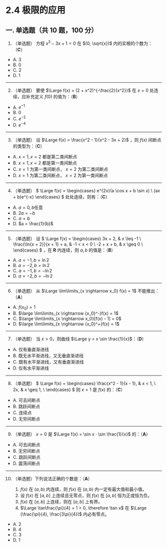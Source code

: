 # 2.4 极限的应用

## 一. 单选题（共 10 题，100 分）

1. （单选题）
方程 $x^3 - 3x + 1 = 0$ 在 $(0, \sqrt{x})$ 内的实根的个数为：（**C**）

- A. 3
- B. 0
- C. 2
- D. 1

----------

2. （单选题）
要使 $\Large f(x) = (2 + x^2)^{-\frac{2}{x^2}}$ 在 $x = 0$
处连续，应补充定义 $f(0)$ 的值为：（**B**）

- A. $e^{-1}$
- B. $0$
- C. $e^{-2}$
- D. $e^{-4}$

----------

3. （单选题）
设 $\Large f(x) = \frac{x^2 - 1}{x^2 - 3x + 2}$ ，则 $f(x)$
间断点的类型为：（**C**）

- A. $x = 1, x = 2$ 都是第二类间断点
- B. $x = 1, x = 2$ 都是第一类间断点
- C. $x = 1$ 为第一类间断点， $x = 2$ 为第二类间断点
- D. $x = 1$ 为第二类间断点， $x = 2$ 为第一类间断点

----------

4. （单选题）
$
\Large
f(x) = \begin{cases}
    e^{2x}(a \cos x + b \sin x) \\
    (ax + b)e^{-x}
\end{cases}
$
处处连续，则有：（**C**）

- A. $a = 0, b \text{任意}$
- B. $2a = -b$
- C. $a = b$
- D. $a = \frac{1}{b}$

----------

5. （单选题）
设
$
\Large
f(x) = \begin{cases}
    3x + 2, & x \leq -1 \\
    \frac{\ln{x + 2}}{x + 1} + a, &  -1 < x < 0 \\
    -2 + x + b, & x \geq 0 \\
\end{cases}
$
，在 $\mathbf{R}$ 内连续，则 $a, b$ 的值是：（**B**）

- A. $a = -1, b = \ln2$
- B. $a = -2, b = \ln2$
- C. $a = -1, b = -\ln2$
- D. $a = -2, b = -\ln2$

----------

6. （单选题）
从 $\Large \lim\limits_{x \rightarrow x_0} f(x) = 1$ 不能推出：（**A**）

- A. $f(x_0) = 1$
- B. $\large \lim\limits_{x \rightarrow {x_0}^-}f(x) = 1$
- C. $\large \lim\limits_{x \rightarrow x_0}[f(x) - 1] = 0$
- D. $\large \lim\limits_{x \rightarrow {x_0}^+}f(x) = 1$

----------

7. （单选题）
当 $x > 0$，则曲线 $\Large y = x \sin \frac{1}{x}$：（**D**）

- A. 仅有垂直渐进线
- B. 既无水平渐进线，又无垂直渐进线
- C. 既有水平渐进线，又有垂直渐进线
- D. 仅有水平渐进线

----------

8. （单选题）
$
\Large
f(x) = \begin{cases}
    \frac{x^2 - 1}{x - 1}, & x < 1, \\
    2x, & x \geq 1, \\
\end{cases}
$
则 $x = 1$ 是 $f(x)$ 的：（**C**）

- A. 可去间断点
- B. 跳跃间断点
- C. 连续点
- D. 无穷间断点

----------

9. （单选题）
$x = 0$ 是 $\Large f(x) = \sin x · \sin \frac{1}{x}$ 的：（**A**）

- A. 可去间断点
- B. 无穷间断点
- C. 跳跃间断点
- D. 震荡间断点

----------

10. （单选题）下列说法正确的个数是：（**A**）

    1. $f(x)$ 在 $(a, b)$ 内连续，则 $f(x)$ 在 $(a, b)$ 内一定有最大值和最小值。
    2. 设 $f(x)$ 在 $[a, b]$ 上连续且无零点，则 $f(x)$ 在 $[a, b]$ 恒为正或恒为负。
    3. $f(x)$ 在 $[a, b]$ 上连续，则在 $[a, b]$ 上有界。
    4. $\Large \tan\frac{\pi}{4} = 1 > 0, \therefore \tan x$
       在 $\Large (\frac{\pi}{4}, \frac{3\pi}{4})$ 内必有零点。

- A. 2
- B. 4
- C. 3
- D. 1
